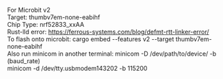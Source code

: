 For Microbit v2  
Target: thumbv7em-none-eabihf  
Chip Type: nrf52833_xxAA  
Rust-lld error: https://ferrous-systems.com/blog/defmt-rtt-linker-error/  
To flash onto microbit: cargo embed --features v2 --target thumbv7em-none-eabihf  
Also run minicom in another terminal: minicom -D /dev/path/to/device/ -b (baud_rate)  
minicom -d /dev/tty.usbmodem143202 -b 115200  
